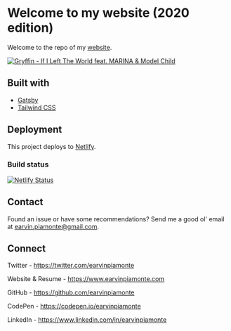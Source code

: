 # Welcome to my website (2020 edition)

Welcome to the repo of my [website](https://earvinpiamonte.com/).

[![Gryffin - If I Left The World feat. MARINA & Model Child](http://img.youtube.com/vi/u7KuZISOwrw/0.jpg)](https://www.youtube.com/watch?v=u7KuZISOwrw "Gryffin - If I Left The World feat. MARINA & Model Child")

## Built with

- [Gatsby](https://www.gatsbyjs.org/)
- [Tailwind CSS](https://tailwindcss.com/)

## Deployment

This project deploys to [Netlify](https://netlify.com).

### Build status

[![Netlify Status](https://api.netlify.com/api/v1/badges/fa829363-30c4-4cb3-b7ee-07347a80fbdc/deploy-status)](https://app.netlify.com/sites/earvinpiamonte/deploys)

## Contact

Found an issue or have some recommendations? Send me a good ol' email at [earvin.piamonte@gmail.com](mailto:earvin.piamonte@gmail.com).

## Connect

Twitter - https://twitter.com/earvinpiamonte

Website & Resume - https://www.earvinpiamonte.com

GitHub - https://github.com/earvinpiamonte

CodePen - https://codepen.io/earvinpiamonte

LinkedIn - https://www.linkedin.com/in/earvinpiamonte
